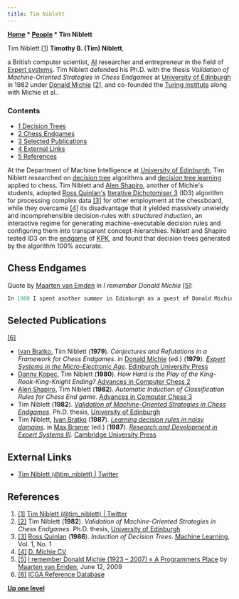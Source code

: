 ```yaml
---
title: Tim Niblett
---
```

**[Home](Home "Home") \* [People](People "People") \* Tim Niblett**



 [](https://twitter.com/tim_niblett) Tim Niblett <a id="cite-note-1" href="#cite-ref-1">[1]</a> 
**Timothy B. (Tim) Niblett**,  

a British computer scientist, [AI](Artificial_Intelligence "Artificial Intelligence") researcher and entrepreneur in the field of [Expert systems](https://en.wikipedia.org/wiki/Expert_system). Tim Niblett defended his Ph.D. with the thesis *Validation of Machine-Oriented Strategies in Chess Endgames* at [University of Edinburgh](University_of_Edinburgh "University of Edinburgh") in 1982 under [Donald Michie](Donald_Michie "Donald Michie") <a id="cite-note-2" href="#cite-ref-2">[2]</a>, and co-founded the [Turing Institute](https://en.wikipedia.org/wiki/Turing_Institute) along with Michie et al..



### Contents


* [1 Decision Trees](#decision-trees)
* [2 Chess Endgames](#chess-endgames)
* [3 Selected Publications](#selected-publications)
* [4 External Links](#external-links)
* [5 References](#references)






At the Department of Machine Intelligence at [University of Edinburgh](University_of_Edinburgh "University of Edinburgh"), Tim Niblett researched on [decision tree](https://en.wikipedia.org/wiki/Decision_tree) algorithms and [decision tree learning](https://en.wikipedia.org/wiki/Decision_tree_learning) applied to chess. 
Tim Niblett and [Alen Shapiro](Alen_Shapiro "Alen Shapiro"), another of Michie's students, adopted [Ross Quinlan's](Ross_Quinlan "Ross Quinlan") [Iterative Dichotomiser 3](https://en.wikipedia.org/wiki/ID3_algorithm) (ID3) algorithm for processing complex data <a id="cite-note-3" href="#cite-ref-3">[3]</a> for other employment at the chessboard, while they overcame <a id="cite-note-4" href="#cite-ref-4">[4]</a> its disadvantage that it yielded massively unwieldy and incomprehensible decision-rules with *structured induction*, an interactive regime for generating machine-executable decision rules and configuring them into transparent concept-hierarchies. Niblett and Shapiro tested ID3 on the [endgame](Endgame "Endgame") of [KPK](KPK "KPK"), and found that decision trees generated by the algorithm 100% accurate.



## Chess Endgames


Quote by [Maarten van Emden](Maarten_van_Emden "Maarten van Emden") in *I remember Donald Michie* <a id="cite-note-5" href="#cite-ref-5">[5]</a>:




```C++
In 1980 I spent another summer in Edinburgh as a guest of Donald Michie. Since the low point of 1975, thanks to assiduous and inventive joint pursuit of funding possibilities by Donald and [Jean](Jean_Hayes_Michie "Jean Hayes Michie"), the Machine Intelligence Research Unit was alive with work focused on [chess endgames](Endgame "Endgame"). There were students, including Tim Niblett and [Alen Shapiro](Alen_Shapiro "Alen Shapiro"). [Danny Kopec](Danny_Kopec "Danny Kopec") was there, perhaps formally as a student, but de facto as the resident chess consultant. [Ivan Bratko](Ivan_Bratko "Ivan Bratko") visited frequently. Alen was the administrator of the dream computing environment of that time: a small [PDP-11](PDP-11 "PDP-11") running [Unix](Unix "Unix"). 

```

## Selected Publications


<a id="cite-note-6" href="#cite-ref-6">[6]</a>



* [Ivan Bratko](Ivan_Bratko "Ivan Bratko"), Tim Niblett (**1979**). *Conjectures and Refutations in a Framework for Chess Endgames*. in [Donald Michie](Donald_Michie "Donald Michie") (ed.) (**1979**). *[Expert Systems in the Micro-Electronic Age](https://www.semanticscholar.org/paper/Expert-systems-in-the-micro-electronic-age-Michie/cbb537091d70fb1f4daf73fbaaa0859ece3a7acf)*. [Edinburgh University Press](https://en.wikipedia.org/wiki/Edinburgh_University_Press)
* [Danny Kopec](Danny_Kopec "Danny Kopec"), Tim Niblett (**1980**). *How Hard is the Play of the King-Rook-King-Knight Ending?* [Advances in Computer Chess 2](Advances_in_Computer_Chess_2 "Advances in Computer Chess 2")
* [Alen Shapiro](Alen_Shapiro "Alen Shapiro"), Tim Niblett (**1982**). *Automatic Induction of Classification Rules for Chess End game.* [Advances in Computer Chess 3](Advances_in_Computer_Chess_3 "Advances in Computer Chess 3")
* Tim Niblett (**1982**). *[Validation of Machine-Oriented Strategies in Chess Endgames](https://www.era.lib.ed.ac.uk/handle/1842/6635)*. Ph.D. thesis, [University of Edinburgh](University_of_Edinburgh "University of Edinburgh")
* Tim Niblett, [Ivan Bratko](Ivan_Bratko "Ivan Bratko") (**1987**). *[Learning decision rules in noisy domains](https://www.semanticscholar.org/paper/Learning-decision-rules-in-noisy-domains-Niblett-Bratko/1418eea19ccb9170e4af15d3c960b98e332e2607)*. in [Max Bramer](Max_Bramer "Max Bramer") (ed.) (**1987**). *[Research and Development in Expert Systems III](https://www.cambridge.org/core/journals/robotica/article/research-and-development-in-expert-systems-iii-edited-by-ma-bramer-british-computer-society-workghop-series-cambridge-university-press-1987-277pp-3950/CB198384688E3E89423F5D42CAED2A88#)*. [Cambridge University Press](https://en.wikipedia.org/wiki/Cambridge_University_Press)


## External Links


* [Tim Niblett (@tim\_niblett) | Twitter](https://twitter.com/tim_niblett)


## References


1. <a id="cite-ref-1" href="#cite-note-1">[1]</a> [Tim Niblett (@tim\_niblett) | Twitter](https://twitter.com/tim_niblett)
2. <a id="cite-ref-2" href="#cite-note-2">[2]</a> Tim Niblett (**1982**). *Validation of Machine-Oriented Strategies in Chess Endgames*. Ph.D. thesis, [University of Edinburgh](University_of_Edinburgh "University of Edinburgh")
3. <a id="cite-ref-3" href="#cite-note-3">[3]</a> [Ross Quinlan](Ross_Quinlan "Ross Quinlan") (**1986**). *Induction of Decision Trees*. [Machine Learning](https://en.wikipedia.org/wiki/Machine_Learning_(journal)), Vol. 1, No. 1
4. <a id="cite-ref-4" href="#cite-note-4">[4]</a> [D. Michie CV](http://www.aiai.ed.ac.uk/%7Edm/dmcv.html)
5. <a id="cite-ref-5" href="#cite-note-5">[5]</a> [I remember Donald Michie (1923 – 2007) « A Programmers Place](http://vanemden.wordpress.com/2009/06/12/i-remember-donald-michie-1923-2007/) by [Maarten van Emden](Maarten_van_Emden "Maarten van Emden"), June 12, 2009
6. <a id="cite-ref-6" href="#cite-note-6">[6]</a> [ICGA Reference Database](ICGA_Journal#RefDB "ICGA Journal")

**[Up one level](Engines "Engines")**







 
